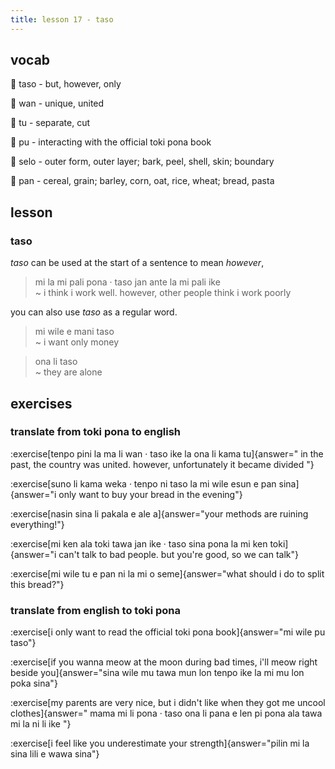 ```yaml
---
title: lesson 17 - taso
---
```

## vocab
󱥨 taso - but, however, only

󱥳 wan - unique, united

󱥮 tu - separate, cut

󱥕 pu - interacting with the official toki pona book

󱥘 selo - outer form, outer layer; bark, peel, shell, skin; boundary

󱥋 pan - cereal, grain; barley, corn, oat, rice, wheat; bread, pasta

## lesson
### taso
*taso* can be used at the start of a sentence to mean *however*,

> mi la mi pali pona · taso jan ante la mi pali ike \
> ~ i think i work well. however, other people think i work poorly

you can also use *taso* as a regular word.

> mi wile e mani taso \
> ~ i want only money

> ona li taso \
> ~ they are alone

## exercises
### translate from toki pona to english
:exercise[tenpo pini la ma li wan · taso ike la ona li kama tu]{answer=" in the past, the country was united. however, unfortunately it became divided "}

:exercise[suno li kama weka · tenpo ni taso la mi wile esun e pan sina]{answer="i only want to buy your bread in the evening"}

:exercise[nasin sina li pakala e ale a]{answer="your methods are ruining everything!"}

:exercise[mi ken ala toki tawa jan ike · taso sina pona la mi ken toki]{answer="i can't talk to bad people. but you're good, so we can talk"}

:exercise[mi wile tu e pan ni la mi o seme]{answer="what should i do to split this bread?"}

### translate from english to toki pona
:exercise[i only want to read the official toki pona book]{answer="mi wile pu taso"}

:exercise[if you wanna meow at the moon during bad times, i'll meow right beside you]{answer="sina wile mu tawa mun lon tenpo ike la mi mu lon poka sina"}

:exercise[my parents are very nice, but i didn't like when they got me uncool clothes]{answer=" mama mi li pona · taso ona li pana e len pi pona ala tawa mi la ni li ike "}

:exercise[i feel like you underestimate your strength]{answer="pilin mi la sina lili e wawa sina"}